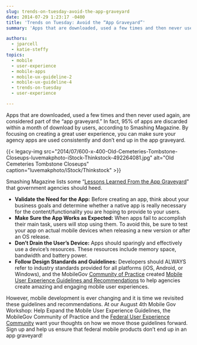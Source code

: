 ```yaml
---
slug: trends-on-tuesday-avoid-the-app-graveyard
date: 2014-07-29 1:23:17 -0400
title: 'Trends on Tuesday: Avoid the “App Graveyard”'
summary: 'Apps that are downloaded, used a few times and then never used again, are considered part of the &ldquo;app graveyard.&rdquo; In fact, 95% of apps are discarded within a month of download by users. Focus on creating a great user experience to make sure your agency apps are used consistently.'

authors:
  - jparcell
  - katie-steffy
topics:
  - mobile
  - user-experience
  - mobile-apps
  - mobile-ux-guideline-2
  - mobile-ux-guideline-4
  - trends-on-tuesday
  - user-experience

---
```


Apps that are downloaded, used a few times and then never used again, are considered part of the “app graveyard.” In fact, 95% of apps are discarded within a month of download by users, according to Smashing Magazine. By focusing on creating a great user experience, you can make sure your agency apps are used consistently and don’t end up in the app graveyard.

{{< legacy-img src="2014/07/600-x-400-Old-Cemeteries-Tombstone-Closeups-luvemakphoto-iStock-Thinkstock-492264081.jpg" alt="Old Cemeteries Tombstone Closeups" caption="luvemakphoto/iStock/Thinkstock" >}}

Smashing Magazine lists some “[Lessons Learned From the App Graveyard](http://www.smashingmagazine.com/2013/11/28/lessons-from-an-app-graveyard/)” that government agencies should heed.

  * **Validate the Need for the App:** Before creating an app, think about your business goals and determine whether a native app is really necessary for the content/functionality you are hoping to provide to your users.
  * **Make Sure the App Works as Expected:** When apps fail to accomplish their main task, users will stop using them. To avoid this, be sure to test your app on actual mobile devices when releasing a new version or after an OS release.
  * **Don’t Drain the User’s Device:** Apps should sparingly and effectively use a device’s resources. These resources include memory space, bandwidth and battery power.
  * **Follow Design Standards and Guidelines:** Developers should ALWAYS refer to industry standards provided for all platforms (iOS, Android, or Windows), and the MobileGov [Community of Practice](https://digital.gov/communities/) created [Mobile User Experience Guidelines and Recommendations](https://digital.gov/resources/mobile-user-experience-guidelines/) to help agencies create amazing and engaging mobile user experiences.

However, mobile development is ever changing and it is time we revisited these guidelines and recommendations. At our August 4th Mobile Gov Workshop: Help Expand the Mobile User Experience Guidelines, the MobileGov Community of Practice and the [Federal User Experience Community](https://digital.gov/communities/user-experience/) want your thoughts on how we move those guidelines forward. Sign up and help us ensure that federal mobile products don’t end up in an app graveyard!
